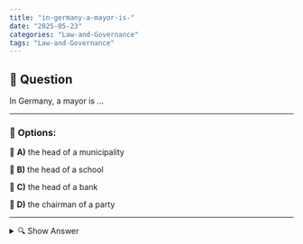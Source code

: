 ```yaml
---
title: "in-germany-a-mayor-is-"
date: "2025-05-23"
categories: "Law-and-Governance"
tags: "Law-and-Governance"
---
```


## 📌 **Question**

In Germany, a mayor is ...



---

### 📝 **Options:**

🔘 **A)** the head of a municipality

🔘 **B)** the head of a school

🔘 **C)** the head of a bank

🔘 **D)** the chairman of a party

---

<details>
  <summary>🔍 Show Answer</summary>

  <p>
💡  <b>Correct Answer:</b>  a
  </p>
  <p>
    📖<b>Explanation:</b>
    
  </p>
</details>
